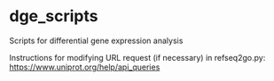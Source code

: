 # dge_scripts
Scripts for differential gene expression analysis

Instructions for modifying URL request (if necessary) in refseq2go.py:
https://www.uniprot.org/help/api_queries
